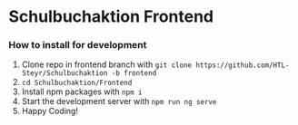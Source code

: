# Schulbuchaktion Frontend

### How to install for development

1. Clone repo in frontend branch with `git clone https://github.com/HTL-Steyr/Schulbuchaktion -b frontend` 
2. `cd Schulbuchaktion/Frontend`
3. Install npm packages with `npm i`
4. Start the development server with `npm run ng serve`
5. Happy Coding!
